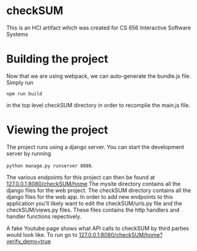 # checkSUM
This is an HCI artifact which was created for CS 656 Interactive Software Systems

# Building the project
Now that we are using webpack, we can auto-generate the bundle.js file.
Simply run 

`npm run build` 

in the top level checkSUM directory in order to recomplie the main.js file.

# Viewing the project
The project runs using a django server. 
You can start the development server by running 

`python manage.py runserver 8080`.

The various endpoints for this project can then be found at [127.0.0.1:8080/checkSUM/home](https://127.0.0.1:8080/checkSUM/home)
The mysite directory contains all the django files for the web project.
The checkSUM directory contains all the django files for the web app.
In order to add new endpoints to this application you'll likely want to edit the checkSUM/urls.py file and the checkSUM/views.py files.
These files contains the http handlers and handler functions repectively.

A fake Youtube page shows what API calls to checkSUM by third parties would look like. To run go to [127.0.0.1:8080/checkSUM/home?verify_demo=true](https://127.0.0.1:8080/checkSUM/home?verify_demo=true)

